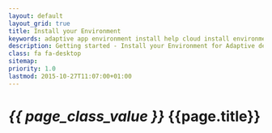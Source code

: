 ```yaml
---
layout: default
layout_grid: true
title: Install your Environment
keywords: adaptive app environment install help	cloud install environment adaptive cloud
description: Getting started - Install your Environment for Adaptive development; OSX, Windows & Linux. 
class: fa fa-desktop
sitemap:
priority: 1.0
lastmod: 2015-10-27T11:07:00+01:00
---
```


<h1><i class="{{ page.class }}" style="width: 55px;">{{ page_class_value }}</i> {{page.title}}</h1>